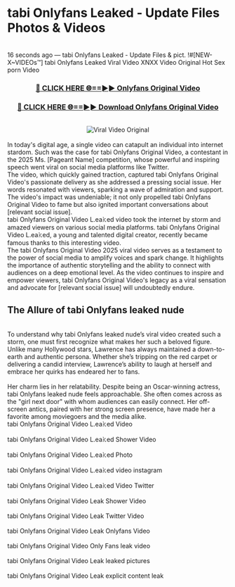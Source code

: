 # tabi Onlyfans Leaked - Update Files Photos & Videos 
<br>
16 seconds ago — tabi Onlyfans Leaked - Update Files & pict. !#[NEW-X~VIDEOs™] tabi Onlyfans Leaked Viral Video XNXX Video Original Hot Sex porn Video
<br>
<div align="center">
<h3><a href="http://freeplayer.one?title=tabi&ref=25OR" rel="nofollow">🔴 CLICK HERE 🌐==►► Onlyfans Original Video</a></h3>
<h3><a href="http://freeplayer.one?title=tabi&ref=25OR" rel="nofollow">🔴 CLICK HERE 🌐==►► Download Onlyfans Original Video</a></h3>
<br>
<a href="http://freeplayer.one?title=tabi&ref=25OR" rel="nofollow" data-target="animated-image.originalLink"><img src="https://i.ibb.co.com/xMMVF88/686577567.gif" alt="Viral Video Original" style="max-width: 100%; display: inline-block;" data-target="animated-image.originalImage"></a>
</div>
<br>
In today's digital age, a single video can catapult an individual into internet stardom. Such was the case for tabi Onlyfans Original Video, a contestant in the 2025 Ms. [Pageant Name] competition, whose powerful and inspiring speech went viral on social media platforms like Twitter.
<br>
The video, which quickly gained traction, captured tabi Onlyfans Original Video's passionate delivery as she addressed a pressing social issue. Her words resonated with viewers, sparking a wave of admiration and support. The video's impact was undeniable; it not only propelled tabi Onlyfans Original Video to fame but also ignited important conversations about [relevant social issue].
<br>
tabi Onlyfans Original Video L.ea𝚔ed video took the internet by storm and amazed viewers on various social media platforms. tabi Onlyfans Original Video L.ea𝚔ed, a young and talented digital creator, recently became famous thanks to this interesting video.
<br>
The tabi Onlyfans Original Video 2025 viral video serves as a testament to the power of social media to amplify voices and spark change. It highlights the importance of authentic storytelling and the ability to connect with audiences on a deep emotional level. As the video continues to inspire and empower viewers, tabi Onlyfans Original Video's legacy as a viral sensation and advocate for [relevant social issue] will undoubtedly endure.
<br>
<h2>The Allure of tabi Onlyfans leaked nude</h2>
<br>
To understand why tabi Onlyfans leaked nude’s viral video created such a storm, one must first recognize what makes her such a beloved figure. Unlike many Hollywood stars, Lawrence has always maintained a down-to-earth and authentic persona. Whether she’s tripping on the red carpet or delivering a candid interview, Lawrence’s ability to laugh at herself and embrace her quirks has endeared her to fans.
<br><br>
Her charm lies in her relatability. Despite being an Oscar-winning actress, tabi Onlyfans leaked nude feels approachable. She often comes across as the "girl next door" with whom audiences can easily connect. Her off-screen antics, paired with her strong screen presence, have made her a favorite among moviegoers and the media alike.
<br>
tabi Onlyfans Original Video L.ea𝚔ed Video
<br><br>
tabi Onlyfans Original Video L.ea𝚔ed Shower Video
<br><br>
tabi Onlyfans Original Video L.ea𝚔ed Photo
<br><br>
tabi Onlyfans Original Video L.ea𝚔ed video instagram
<br><br>
tabi Onlyfans Original Video L.ea𝚔ed Video Twitter
<br><br>
tabi Onlyfans Original Video Leak Shower Video
<br><br>
tabi Onlyfans Original Video Leak Twitter Video
<br><br>
tabi Onlyfans Original Video Leak Onlyfans Video
<br><br>
tabi Onlyfans Original Video Only Fans leak video
<br><br>
tabi Onlyfans Original Video Leak leaked pictures
<br><br>
tabi Onlyfans Original Video Leak explicit content leak